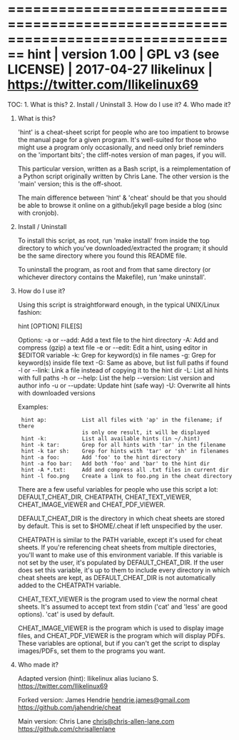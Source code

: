 ================================================================================
    hint            |   version 1.00    |   GPL v3 (see LICENSE)    | 2017-04-27
    Ilikelinux      |   https://twitter.com/Ilikelinux69
================================================================================

TOC:
    1.  What is this?
    2.  Install / Uninstall
    3.  How do I use it?
    4.  Who made it?


1.  What is this?

    'hint' is a cheat-sheet script for people who are too impatient to browse
    the manual page for a given program.  It's well-suited for those who might
    use a program only occasionally, and need only brief reminders on the
    'important bits'; the cliff-notes version of man pages, if you will.

    This particular version, written as a Bash script, is a reimplementation of
    a Python script originally written by Chris Lane.  The other version is the
    'main' version; this is the off-shoot.

    The main difference between 'hint' & 'cheat' should be that you should be able
    to browse it online on a github/jekyll page beside a blog (sinc with cronjob).


2.  Install / Uninstall

    To install this script, as root, run 'make install' from inside the top
    directory to which you've downloaded/extracted the program; it should be the
    same directory where you found this README file.

    To uninstall the program, as root and from that same directory (or whichever
    directory contains the Makefile), run 'make uninstall'.


3.  How do I use it?

    Using this script is straightforward enough, in the typical UNIX/Linux
    fashion:

    hint [OPTION] FILE[S]

    Options:
        -a or --add:        Add a text file to the hint directory
        -A:                 Add and compress (gzip) a text file
        -e or --edit:       Edit a hint, using editor in $EDITOR variable
        -k:                 Grep for keyword(s) in file names
        -g:                 Grep for keyword(s) inside file text
        -G:                 Same as above, but list full paths if found
        -l or --link:       Link a file instead of copying it to the hint dir
        -L:                 List all hints with full paths
        -h or --help:       List the help
        --version:          List version and author info
        -u or --update:     Update hint (safe way)
        -U:                 Overwrite all hints with downloaded versions


    Examples:

         hint ap:           List all files with 'ap' in the filename; if there
                            is only one result, it will be displayed
         hint -k:           List all available hints (in ~/.hint)
         hint -k tar:       Grep for all hints with 'tar' in the filename
         hint -k tar sh:    Grep for hints with 'tar' or 'sh' in filenames
         hint -a foo:       Add 'foo' to the hint directory
         hint -a foo bar:   Add both 'foo' and 'bar' to the hint dir
         hint -A *.txt:     Add and compress all .txt files in current dir
         hint -l foo.png    Create a link to foo.png in the cheat directory


    There are a few useful variables for people who use this script a lot:
    DEFAULT_CHEAT_DIR, CHEATPATH, CHEAT_TEXT_VIEWER, CHEAT_IMAGE_VIEWER and
    CHEAT_PDF_VIEWER.

    DEFAULT_CHEAT_DIR is the directory in which cheat sheets are stored by
    default.  This is set to $HOME/.cheat if left unspecified by the user.

    CHEATPATH is similar to the PATH variable, except it's used for cheat
    sheets.  If you're referencing cheat sheets from multiple directories,
    you'll want to make use of this environment variable.  If this variable is
    not set by the user, it's populated by DEFAULT_CHEAT_DIR.  If the user does
    set this variable, it's up to them to include every directory in which cheat
    sheets are kept, as DEFAULT_CHEAT_DIR is not automatically added to the
    CHEATPATH variable.

    CHEAT_TEXT_VIEWER is the program used to view the normal cheat sheets.  It's
    assumed to accept text from stdin ('cat' and 'less' are good options).
    'cat' is used by default.

    CHEAT_IMAGE_VIEWER is the program which is used to display image files, and
    CHEAT_PDF_VIEWER is the program which will display PDFs.  These variables
    are optional, but if you can't get the script to display images/PDFs, set
    them to the programs you want.


4.  Who made it?

    Adapted version (hint):  Ilikelinux alias luciano S.
                              https://twitter.com/Ilikelinux69

    Forked version:          James Hendrie
                              hendrie.james@gmail.com
                              https://github.com/jahendrie/cheat

    Main version:            Chris Lane
                              chris@chris-allen-lane.com
                              https://github.com/chrisallenlane

